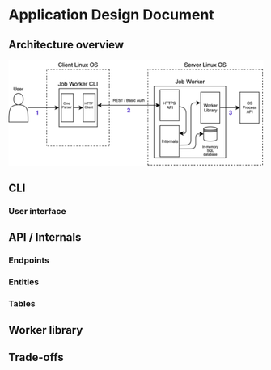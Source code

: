 # Application Design Document

## Architecture overview

![Architecture](../assets/images/architecture.png)

## CLI

### User interface

## API / Internals

### Endpoints

### Entities

### Tables

## Worker library

## Trade-offs